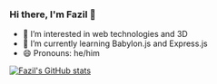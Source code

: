 ### Hi there, I'm Fazil 👋

- 🔭 I’m interested in web technologies and 3D
- 🌱 I’m currently learning Babylon.js and Express.js
- 😄 Pronouns: he/him

[![Fazil's GitHub stats](https://github-readme-stats.vercel.app/api?username=fazil47&theme=tokyonight)](https://github.com/anuraghazra/github-readme-stats)

<!--
**fazil47/fazil47** is a ✨ _special_ ✨ repository because its `README.md` (this file) appears on your GitHub profile.

Here are some ideas to get you started:

- 🔭 I’m interested 
- 🌱 I’m currently learning
- 👯 I’m looking to collaborate on ...
- 🤔 I’m looking for help with ...
- 📫 How to reach me: 
- 😄 Pronouns: he/him
-->
